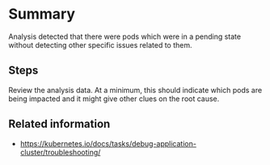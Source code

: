 # Summary
Analysis detected that there were pods which were in a pending state without detecting other specific issues related to them.

## Steps
Review the analysis data. At a minimum, this should indicate which pods are being impacted and it might give other clues on the root cause.

## Related information
* https://kubernetes.io/docs/tasks/debug-application-cluster/troubleshooting/
